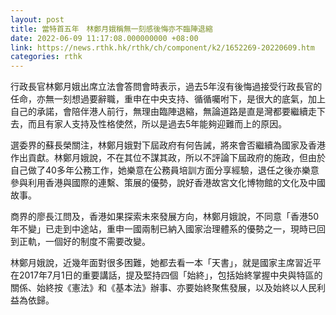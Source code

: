 ```yaml
---
layout: post
title: 當特首五年　林鄭月娥稱無一刻感後悔亦不臨陣退縮
date: 2022-06-09 11:17:08.000000000 +08:00
link: https://news.rthk.hk/rthk/ch/component/k2/1652269-20220609.htm
categories: rthk
---
```


行政長官林鄭月娥出席立法會答問會時表示，過去5年沒有後悔過接受行政長官的任命，亦無一刻想過要辭職，重申在中央支持、循循囑咐下，是很大的底氣，加上自己的承諾，會陪伴港人前行，無理由臨陣退縮，無論道路是直是灣都要繼續走下去，而且有家人支持及性格使然，所以是過去5年能夠迎難而上的原因。

選委界的蘇長榮關注，林鄭月娥對下屆政府有何告誡，將來會否繼續為國家及香港作出貢獻。林鄭月娥說，不在其位不謀其政，所以不評論下屆政府的施政，但由於自己做了40多年公務工作，她樂意在公務員培訓方面分享經驗，退任之後亦樂意參與利用香港與國際的連繫、策展的優勢，說好香港故宮文化博物館的文化及中國故事。

商界的廖長江問及，香港如果探索未來發展方向，林鄭月娥說，不同意「香港50年不變」已走到中途站，重申一國兩制已納入國家治理體系的優勢之一，現時已回到正軌，一個好的制度不需要改變。

林鄭月娥說，近幾年面對很多困難，她都去看一本「天書」，就是國家主席習近平在2017年7月1日的重要講話，提及堅持四個「始終」，包括始終掌握中央與特區的關係、始終按《憲法》和《基本法》辦事、亦要始終聚焦發展，以及始終以人民利益為依歸。
